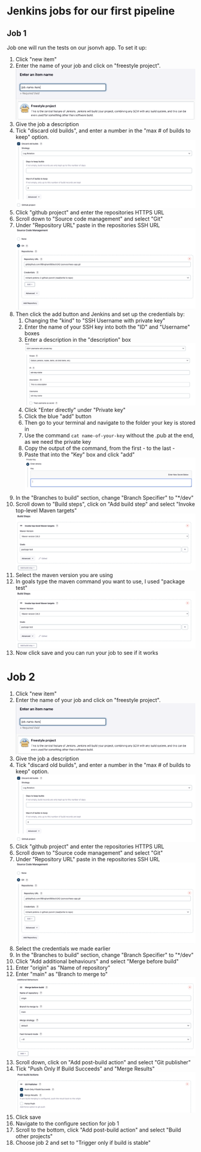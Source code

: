 # Jenkins jobs for our first pipeline
## Job 1
Job one will run the tests on our jsonvh app.
To set it up:
1) Click "new item"
2) Enter the name of your job and click on "freestyle project".<br>
   ![Jenkins name job](../../../readme-images/jenkins-name-job.png)
3) Give the job a description
4) Tick "discard old builds", and enter a number in the "max # of builds to keep" option.<br>
   ![Jenkins discard old builds](../../../readme-images/jenkins-discard-old-builds.png)
5) Click "github project" and enter the repositories HTTPS URL
6) Scroll down to "Source code management" and select "Git"
7) Under "Repository URL" paste in the repositories SSH URL<br>
   ![Jenkins source code management](../../../readme-images/jenkins-source-code-management.png)
8) Then click the add button and Jenkins and set up the credentials by:
   1) Changing the "kind" to "SSH Username with private key" 
   2) Enter the name of your SSH key into both the "ID" and "Username" boxes
   3) Enter a description in the "description" box<br>
   ![Jenkins ssh credentials](../../../readme-images/jenkins-ssh-credentials.png)
   4) Click "Enter directly" under "Private key"
   5) Click the blue "add" button
   6) Then go to your terminal and navigate to the folder your key is stored in
   7) Use the command `cat name-of-your-key` without the .pub at the end, as we need the private key
   8) Copy the output of the command, from the first - to the last -
   9) Paste that into the "Key" box and click "add"<br>
   ![Jenkins ssh private key](../../../readme-images/jenkins-ssh-private-key.png)
9)  In the "Branches to build" section, change "Branch Specifier" to "*/dev"
10) Scroll down to "Build steps", click on "Add build step" and select "Invoke top-level Maven targets"<br>
    ![Jenkins build steps](../../../readme-images/jenkins-build-steps.png)
11) Select the maven version you are using
12) In goals type the maven command you want to use, I used "package test"<br>
    ![Jenkins build steps](../../../readme-images/jenkins-build-steps.png)
13) Now click save and you can run your job to see if it works

# Job 2
1) Click "new item"
2) Enter the name of your job and click on "freestyle project".<br>
   ![Jenkins name job](../../../readme-images/jenkins-name-job.png)
3) Give the job a description
4) Tick "discard old builds", and enter a number in the "max # of builds to keep" option.<br>
   ![Jenkins discard old builds](../../../readme-images/jenkins-discard-old-builds.png)
5) Click "github project" and enter the repositories HTTPS URL
6) Scroll down to "Source code management" and select "Git"
7) Under "Repository URL" paste in the repositories SSH URL<br>
   ![Jenkins source code management](../../../readme-images/jenkins-source-code-management.png)
8) Select the credentials we made earlier
9) In the "Branches to build" section, change "Branch Specifier" to "*/dev"
10) Click "Add additional behaviours" and select "Merge before build"
11) Enter "origin" as "Name of repository"
12) Enter "main" as "Branch to merge to"<br>
    ![Jenkins additional behaviours](../../../readme-images/jenkins-additional-behaviours.png)
13) Scroll down, click on "Add post-build action" and select "Git publisher"
14) Tick "Push Only If Build Succeeds" and "Merge Results"<br>
    ![Jenkins git publisher](../../../readme-images/jenkins-git-publisher.png)
15) Click save
16) Navigate to the configure section for job 1
17) Scroll to the bottom, click "Add post-build action" and select "Build other projects"
18) Choose job 2 and set to "Trigger only if build is stable"